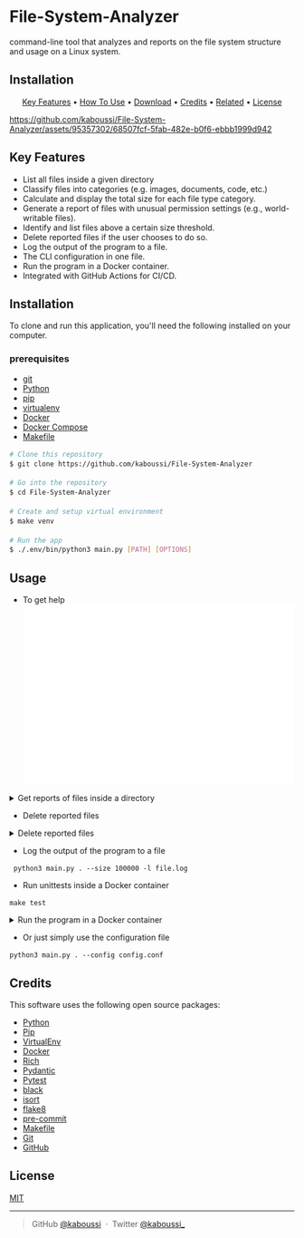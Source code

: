 # File-System-Analyzer
command-line tool that analyzes and reports on the file system structure and usage on a Linux system.

## Installation


[//]: # (<h1 align="center">)

[//]: # (  <br>)

[//]: # (  <a href="http://www.amitmerchant.com/electron-markdownify"><img src="https://raw.githubusercontent.com/amitmerchant1990/electron-markdownify/master/app/img/markdownify.png" alt="Markdownify" width="200"></a>)

[//]: # (  <br>)

[//]: # (  Markdownify)

[//]: # (  <br>)

[//]: # (</h1>)

[//]: # (<h4 align="center">A minimal Markdown Editor desktop app built on top of <a href="http://electron.atom.io" target="_blank">Electron</a>.</h4>)

[//]: # (<p align="center">)

[//]: # (  <a href="https://badge.fury.io/js/electron-markdownify">)

[//]: # (    <img src="https://badge.fury.io/js/electron-markdownify.svg")

[//]: # (         alt="Gitter">)

[//]: # (  </a>)

[//]: # (  <a href="https://gitter.im/amitmerchant1990/electron-markdownify"><img src="https://badges.gitter.im/amitmerchant1990/electron-markdownify.svg"></a>)

[//]: # (  <a href="https://saythanks.io/to/bullredeyes@gmail.com">)

[//]: # (      <img src="https://img.shields.io/badge/SayThanks.io-%E2%98%BC-1EAEDB.svg">)

[//]: # (  </a>)

[//]: # (  <a href="https://www.paypal.me/AmitMerchant">)

[//]: # (    <img src="https://img.shields.io/badge/$-donate-ff69b4.svg?maxAge=2592000&amp;style=flat">)

[//]: # (  </a>)

[//]: # (</p>)

<p align="center">
  <a href="#key-features">Key Features</a> •
  <a href="#how-to-use">How To Use</a> •
  <a href="#download">Download</a> •
  <a href="#credits">Credits</a> •
  <a href="#related">Related</a> •
  <a href="#license">License</a>
</p>

https://github.com/kaboussi/File-System-Analyzer/assets/95357302/68507fcf-5fab-482e-b0f6-ebbb1999d942



## Key Features

* List all files inside a given directory
* Classify files into categories (e.g. images, documents, code, etc.)
* Calculate and display the total size for each file type category.
* Generate a report of files with unusual permission settings (e.g., world-writable files).
* Identify and list files above a certain size threshold.
* Delete reported files if the user chooses to do so.
* Log the output of the program to a file.
* The CLI configuration in one file.
* Run the program in a Docker container.
* Integrated with GitHub Actions for CI/CD.

## Installation

To clone and run this application, you'll need the following installed on your computer.

### prerequisites
- [git](https://git-scm.com/downloads)
- [Python](https://www.python.org/downloads/)
- [pip](https://pip.pypa.io/en/stable/)
- [virtualenv](https://virtualenv.pypa.io/en/latest/)
- [Docker](https://www.docker.com/products/docker-desktop)
- [Docker Compose](https://docs.docker.com/compose/install/)
- [Makefile](https://www.gnu.org/software/make/)

```bash
# Clone this repository
$ git clone https://github.com/kaboussi/File-System-Analyzer

# Go into the repository
$ cd File-System-Analyzer

# Create and setup virtual environment
$ make venv

# Run the app
$ ./.env/bin/python3 main.py [PATH] [OPTIONS]
```

## Usage

* To get help
![Help flag](./.github/assets/help.svg)

<details>
<summary>Get reports of files inside a directory</summary>
<br>

![List files](./.github/assets/list_files.svg)
</details>

* Delete reported files

<details>
<summary>Delete reported files</summary>
<br>

![Delete files](.github/assets/delete_files.svg)
</details>

* Log the output of the program to a file
```commandline
 python3 main.py . --size 100000 -l file.log
```

* Run unittests inside a Docker container
```commandline
make test
```
<details>
<summary>Run the program in a Docker container</summary>
<br>

![Docker](./.github/assets/docker.svg)
</details>

* Or just simply use the configuration file
```commandline
python3 main.py . --config config.conf
```


## Credits

This software uses the following open source packages:

- [Python](https://www.python.org/)
- [Pip](https://pypi.org/project/pip/)
- [VirtualEnv](https://virtualenv.pypa.io/en/latest/)
- [Docker](https://www.docker.com/)
- [Rich](https://github.com/Textualize/rich)
- [Pydantic](https://pydantic-docs.helpmanual.io/)
- [Pytest](https://docs.pytest.org/en/)
- [black](https://black.readthedocs.io/en/stable/)
- [isort](https://pycqa.github.io/isort/)
- [flake8](https://flake8.pycqa.org/en/latest/)
- [pre-commit](https://pre-commit.com/)
- [Makefile](https://www.gnu.org/software/make/)
- [Git](https://git-scm.com/)
- [GitHub](https://github.com/)

## License

[MIT](./LICENSE)

---

> GitHub [@kaboussi](https://github.com/kaboussi) &nbsp;&middot;&nbsp;
> Twitter [@kaboussi_](https://twitter.com/kaboussi_)
